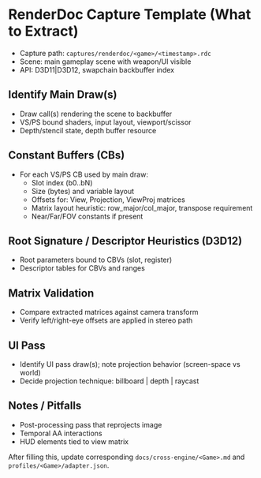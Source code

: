 # RenderDoc Capture Template (What to Extract)

- Capture path: `captures/renderdoc/<game>/<timestamp>.rdc`
- Scene: main gameplay scene with weapon/UI visible
- API: D3D11|D3D12, swapchain backbuffer index

## Identify Main Draw(s)
- Draw call(s) rendering the scene to backbuffer
- VS/PS bound shaders, input layout, viewport/scissor
- Depth/stencil state, depth buffer resource

## Constant Buffers (CBs)
- For each VS/PS CB used by main draw:
  - Slot index (b0..bN)
  - Size (bytes) and variable layout
  - Offsets for: View, Projection, ViewProj matrices
  - Matrix layout heuristic: row_major/col_major, transpose requirement
  - Near/Far/FOV constants if present

## Root Signature / Descriptor Heuristics (D3D12)
- Root parameters bound to CBVs (slot, register)
- Descriptor tables for CBVs and ranges

## Matrix Validation
- Compare extracted matrices against camera transform
- Verify left/right-eye offsets are applied in stereo path

## UI Pass
- Identify UI pass draw(s); note projection behavior (screen-space vs world)
- Decide projection technique: billboard | depth | raycast

## Notes / Pitfalls
- Post-processing pass that reprojects image
- Temporal AA interactions
- HUD elements tied to view matrix

After filling this, update corresponding `docs/cross-engine/<Game>.md` and `profiles/<Game>/adapter.json`.
